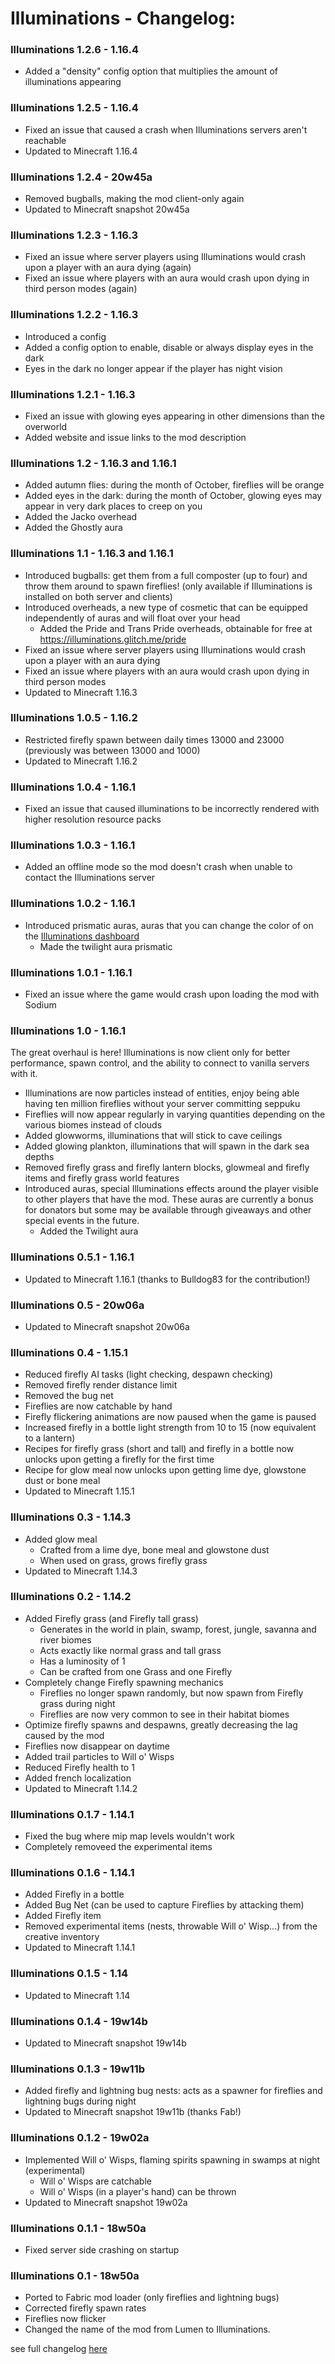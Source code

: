 # Illuminations - Changelog:

### Illuminations 1.2.6 - 1.16.4
- Added a "density" config option that multiplies the amount of illuminations appearing

### Illuminations 1.2.5 - 1.16.4
- Fixed an issue that caused a crash when Illuminations servers aren't reachable
- Updated to Minecraft 1.16.4

### Illuminations 1.2.4 - 20w45a
- Removed bugballs, making the mod client-only again
- Updated to Minecraft snapshot 20w45a

### Illuminations 1.2.3 - 1.16.3
- Fixed an issue where server players using Illuminations would crash upon a player with an aura dying (again)
- Fixed an issue where players with an aura would crash upon dying in third person modes (again)

### Illuminations 1.2.2 - 1.16.3
- Introduced a config
- Added a config option to enable, disable or always display eyes in the dark
- Eyes in the dark no longer appear if the player has night vision

### Illuminations 1.2.1 - 1.16.3
- Fixed an issue with glowing eyes appearing in other dimensions than the overworld
- Added website and issue links to the mod description

### Illuminations 1.2 - 1.16.3 and 1.16.1
- Added autumn flies: during the month of October, fireflies will be orange
- Added eyes in the dark: during the month of October, glowing eyes may appear in very dark places to creep on you
- Added the Jacko overhead
- Added the Ghostly aura

### Illuminations 1.1 - 1.16.3 and 1.16.1
- Introduced bugballs: get them from a full composter (up to four) and throw them around to spawn fireflies! (only available if Illuminations is installed on both server and clients)
- Introduced overheads, a new type of cosmetic that can be equipped independently of auras and will float over your head
    - Added the Pride and Trans Pride overheads, obtainable for free at https://illuminations.glitch.me/pride
- Fixed an issue where server players using Illuminations would crash upon a player with an aura dying
- Fixed an issue where players with an aura would crash upon dying in third person modes
- Updated to Minecraft 1.16.3

### Illuminations 1.0.5 - 1.16.2
- Restricted firefly spawn between daily times 13000 and 23000 (previously was between 13000 and 1000)
- Updated to Minecraft 1.16.2

### Illuminations 1.0.4 - 1.16.1
- Fixed an issue that caused illuminations to be incorrectly rendered with higher resolution resource packs

### Illuminations 1.0.3 - 1.16.1
- Added an offline mode so the mod doesn't crash when unable to contact the Illuminations server

### Illuminations 1.0.2 - 1.16.1
- Introduced prismatic auras, auras that you can change the color of on the [Illuminations dashboard](https://illuminations.glitch.me/)
  - Made the twilight aura prismatic

### Illuminations 1.0.1 - 1.16.1
- Fixed an issue where the game would crash upon loading the mod with Sodium

### Illuminations 1.0 - 1.16.1
The great overhaul is here! Illuminations is now client only for better performance, spawn control, and the ability to connect to vanilla servers with it.
- Illuminations are now particles instead of entities, enjoy being able having ten million fireflies without your server committing seppuku
- Fireflies will now appear regularly in varying quantities depending on the various biomes instead of clouds
- Added glowworms, illuminations that will stick to cave ceilings
- Added glowing plankton, illuminations that will spawn in the dark sea depths
- Removed firefly grass and firefly lantern blocks, glowmeal and firefly items and firefly grass world features
- Introduced auras, special Illuminations effects around the player visible to other players that have the mod. These auras are currently a bonus for donators but some may be available through giveaways and other special events in the future.
    - Added the Twilight aura

### Illuminations 0.5.1 - 1.16.1
- Updated to Minecraft 1.16.1 (thanks to Bulldog83 for the contribution!)

### Illuminations 0.5 - 20w06a
- Updated to Minecraft snapshot 20w06a

### Illuminations 0.4 - 1.15.1
- Reduced firefly AI tasks (light checking, despawn checking)
- Removed firefly render distance limit
- Removed the bug net
- Fireflies are now catchable by hand
- Firefly flickering animations are now paused when the game is paused
- Increased firefly in a bottle light strength from 10 to 15 (now equivalent to a lantern)
- Recipes for firefly grass (short and tall) and firefly in a bottle now unlocks upon getting a firefly for the first time
- Recipe for glow meal now unlocks upon getting lime dye, glowstone dust or bone meal
- Updated to Minecraft 1.15.1

### Illuminations 0.3 - 1.14.3
+ Added glow meal
	+ Crafted from a lime dye, bone meal and glowstone dust
	+ When used on grass, grows firefly grass
+ Updated to Minecraft 1.14.3

### Illuminations 0.2 - 1.14.2
+ Added Firefly grass (and Firefly tall grass)
    + Generates in the world in plain, swamp, forest, jungle, savanna and river biomes
    + Acts exactly like normal grass and tall grass
    + Has a luminosity of 1
    + Can be crafted from one Grass and one Firefly
+ Completely change Firefly spawning mechanics
    + Fireflies no longer spawn randomly, but now spawn from Firefly grass during night
    + Fireflies are now very common to see in their habitat biomes
+ Optimize firefly spawns and despawns, greatly decreasing the lag caused by the mod
+ Fireflies now disappear on daytime
+ Added trail particles to Will o' Wisps
+ Reduced Firefly health to 1
+ Added french localization
+ Updated to Minecraft 1.14.2

### Illuminations 0.1.7 - 1.14.1
+ Fixed the bug where mip map levels wouldn't work
+ Completely removeed the experimental items

### Illuminations 0.1.6 - 1.14.1
+ Added Firefly in a bottle
+ Added Bug Net (can be used to capture Fireflies by attacking them)
+ Added Firefly item
+ Removed experimental items (nests, throwable Will o' Wisp...) from the creative inventory
+ Updated to Minecraft 1.14.1

### Illuminations 0.1.5 - 1.14
+ Updated to Minecraft 1.14

### Illuminations 0.1.4 - 19w14b
+ Updated to Minecraft snapshot 19w14b

### Illuminations 0.1.3 - 19w11b
+ Added firefly and lightning bug nests: acts as a spawner for fireflies and lightning bugs during night
+ Updated to Minecraft snapshot 19w11b (thanks Fab!)

### Illuminations 0.1.2 - 19w02a
+ Implemented Will o' Wisps, flaming spirits spawning in swamps at night (experimental)
	+ Will o' Wisps are catchable
	+ Will o' Wisps (in a player's hand) can be thrown
+ Updated to Minecraft snapshot 19w02a

### Illuminations 0.1.1 - 18w50a
+ Fixed server side crashing on startup

### Illuminations 0.1 - 18w50a
+ Ported to Fabric mod loader (only fireflies and lightning bugs)
+ Corrected firefly spawn rates
+ Fireflies now flicker
+ Changed the name of the mod from Lumen to Illuminations.


 see full changelog [here](https://github.com/Ladysnake/Illuminations/blob/main/CHANGELOG.md "Changelog")
